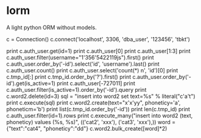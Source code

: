 # lorm
A light python ORM without models.

c = Connection()
c.connect('localhost', 3306, 'dba_user', '123456', 'tbkt')

print c.auth_user.get(id=1)
print c.auth_user[0]
print c.auth_user[1:3]
print c.auth_user.filter(username="1'356'5422119js").first()
print c.auth_user.order_by('-id').select('id', 'username').last()
print c.auth_user.count()
print c.auth_user.select('count(*) n', 'id')[0]
print c.tmp_id[:]
print c.tmp_id.order_by('?').first()
print c.auth_user.order_by('-id').get(is_active=1)
print c.auth_user[-727011]
print c.auth_user.filter(is_active=1).order_by('-id').query
print c.word2.delete(id=3)
sql = "insert into word2 set text=%s" % literal("c'a't")
print c.execute(sql)
print c.word2.create(text="x'x'yy", phoneticy='a', phoneticm='b')
print list(c.tmp_id.order_by('-id'))
print len(c.tmp_id)
print c.auth_user.filter(id=1).rows
print c.execute_many("insert into word2 (text, phoneticy) values (%s, %s)", (('cat2', 'xxx'), ('cat3', 'xxx'),))
word = {"text":"cat4", "phoneticy":"dd"}
c.word2.bulk_create([word]*2)